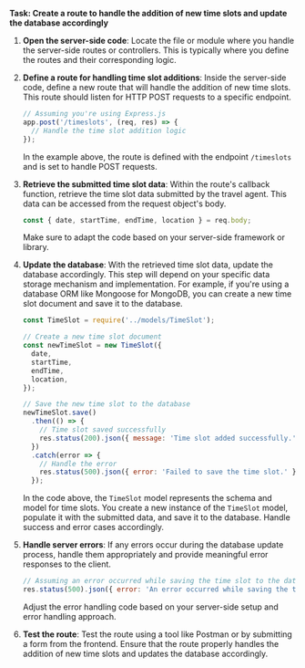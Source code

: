 

**Task: Create a route to handle the addition of new time slots and update the database accordingly**

1. **Open the server-side code**: Locate the file or module where you handle the server-side routes or controllers. This is typically where you define the routes and their corresponding logic. 

2. **Define a route for handling time slot additions**: Inside the server-side code, define a new route that will handle the addition of new time slots. This route should listen for HTTP POST requests to a specific endpoint. 

   ```javascript
   // Assuming you're using Express.js
   app.post('/timeslots', (req, res) => {
     // Handle the time slot addition logic
   });
   ```

   In the example above, the route is defined with the endpoint `/timeslots` and is set to handle POST requests.

3. **Retrieve the submitted time slot data**: Within the route's callback function, retrieve the time slot data submitted by the travel agent. This data can be accessed from the request object's body.

   ```javascript
   const { date, startTime, endTime, location } = req.body;
   ```

   Make sure to adapt the code based on your server-side framework or library.

4. **Update the database**: With the retrieved time slot data, update the database accordingly. This step will depend on your specific data storage mechanism and implementation. For example, if you're using a database ORM like Mongoose for MongoDB, you can create a new time slot document and save it to the database.

   ```javascript
   const TimeSlot = require('../models/TimeSlot');

   // Create a new time slot document
   const newTimeSlot = new TimeSlot({
     date,
     startTime,
     endTime,
     location,
   });

   // Save the new time slot to the database
   newTimeSlot.save()
     .then(() => {
       // Time slot saved successfully
       res.status(200).json({ message: 'Time slot added successfully.' });
     })
     .catch(error => {
       // Handle the error
       res.status(500).json({ error: 'Failed to save the time slot.' });
     });
   ```

   In the code above, the `TimeSlot` model represents the schema and model for time slots. You create a new instance of the `TimeSlot` model, populate it with the submitted data, and save it to the database. Handle success and error cases accordingly.

5. **Handle server errors**: If any errors occur during the database update process, handle them appropriately and provide meaningful error responses to the client.

   ```javascript
   // Assuming an error occurred while saving the time slot to the database
   res.status(500).json({ error: 'An error occurred while saving the time slot.' });
   ```

   Adjust the error handling code based on your server-side setup and error handling approach.

6. **Test the route**: Test the route using a tool like Postman or by submitting a form from the frontend. Ensure that the route properly handles the addition of new time slots and updates the database accordingly.

